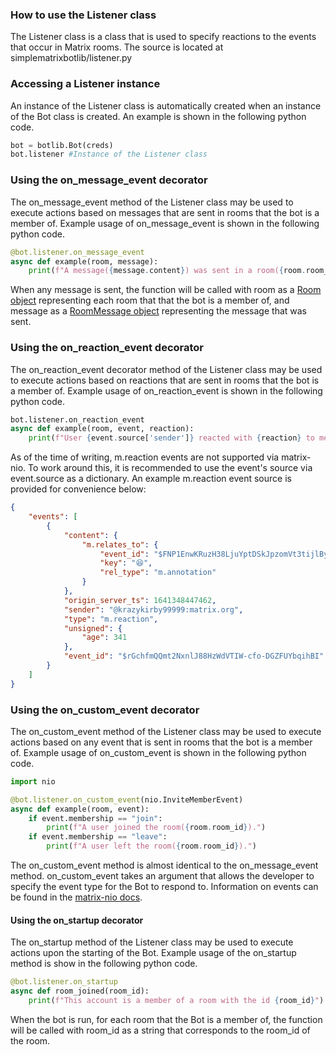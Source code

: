 ### How to use the Listener class
The Listener class is a class that is used to specify reactions to the events that occur in Matrix rooms. The source is located at simplematrixbotlib/listener.py

### Accessing a Listener instance
An instance of the Listener class is automatically created when an instance of the Bot class is created. An example is shown in the following python code.
```python
bot = botlib.Bot(creds)
bot.listener #Instance of the Listener class
```

### Using the on_message_event decorator
The on_message_event method of the Listener class may be used to execute actions based on messages that are sent in rooms that the bot is a member of. Example usage of on_message_event is shown in the following python code.
```python
@bot.listener.on_message_event
async def example(room, message):
    print(f"A message({message.content}) was sent in a room({room.room_id}).")

```
When any message is sent, the function will be called with room as a [Room object](https://matrix-nio.readthedocs.io/en/latest/nio.html#nio.rooms.MatrixRoom) representing each room that that the bot is a member of, and message as a [RoomMessage object](https://matrix-nio.readthedocs.io/en/latest/nio.html?highlight=nio.events.room_events.roommessage.content#nio.events.room_events.RoomMessage) representing the message that was sent.

### Using the on_reaction_event decorator
The on_reaction_event decorator method of the Listener class may be used to execute actions based on reactions that are sent in rooms that the bot is a member of. Example usage of on_reaction_event is shown in the following python code.
```python
bot.listener.on_reaction_event
async def example(room, event, reaction):
    print(f"User {event.source['sender']} reacted with {reaction} to message {event.source['content']['m.relates_to']['event_id']}")
```

As of the time of writing, m.reaction events are not supported via matrix-nio. To work around this, it is recommended to use the event's source via event.source as a dictionary. An example m.reaction event source is provided for convenience below:
```json
{
	"events": [
		{
			"content": {
				"m.relates_to": {
					"event_id": "$FNP1EnwKRuzH38LjuYptDSkJpzomVt3tijlBy6yfc10",
					"key": "😆",
					"rel_type": "m.annotation"
				}
			},
			"origin_server_ts": 1641348447462,
			"sender": "@krazykirby99999:matrix.org",
			"type": "m.reaction",
			"unsigned": {
				"age": 341
			},
			"event_id": "$rGchfmQQmt2NxnlJ88HzWdVTIW-cfo-DGZFUYbqihBI"
		}
	]
}
```

### Using the on_custom_event decorator
The on_custom_event method of the Listener class may be used to execute actions based on any event that is sent in rooms that the bot is a member of. Example usage of on_custom_event is shown in the following python code.
```python
import nio

@bot.listener.on_custom_event(nio.InviteMemberEvent)
async def example(room, event):
    if event.membership == "join":
        print(f"A user joined the room({room.room_id}).")
    if event.membership == "leave":
        print(f"A user left the room({room.room_id}).")

```
The on_custom_event method is almost identical to the on_message_event method. on_custom_event takes an argument that allows the developer to specify the event type for the Bot to respond to. Information on events can be found in the [matrix-nio docs](https://matrix-nio.readthedocs.io/en/latest/nio.html#module-nio.events).

#### Using the on_startup decorator
The on_startup method of the Listener class may be used to execute actions upon the starting of the Bot. Example usage of the on_startup method is show in the following python code.
```python
@bot.listener.on_startup
async def room_joined(room_id):
    print(f"This account is a member of a room with the id {room_id}")
```
When the bot is run, for each room that the Bot is a member of, the function will be called with room_id as a string that corresponds to the room_id of the room.